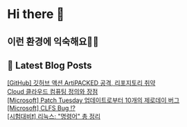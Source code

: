 # Hi there 👋

## 이런 환경에 익숙해요✍🏼

## 📕 Latest Blog Posts

<a href=https://honge1122.tistory.com/44>[GitHub] 깃허브 액션 ArtiPACKED 공격, 리포지토리 취약</a></br><a href=https://honge1122.tistory.com/43>Cloud 클라우드 컴퓨팅 정의와 장점</a></br><a href=https://honge1122.tistory.com/42>[Microsoft] Patch Tuesday 업데이트로부터 10개의 제로데이 버그</a></br><a href=https://honge1122.tistory.com/39>[Microsoft] CLFS Bug ⁉️</a></br><a href=https://honge1122.tistory.com/38>[시험대비❗] 리눅스: &quot;명령어&quot; 총 정리</a></br>
